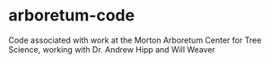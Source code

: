 # arboretum-code
Code associated with work at the Morton Arboretum Center for Tree Science, working with Dr. Andrew Hipp and Will Weaver
